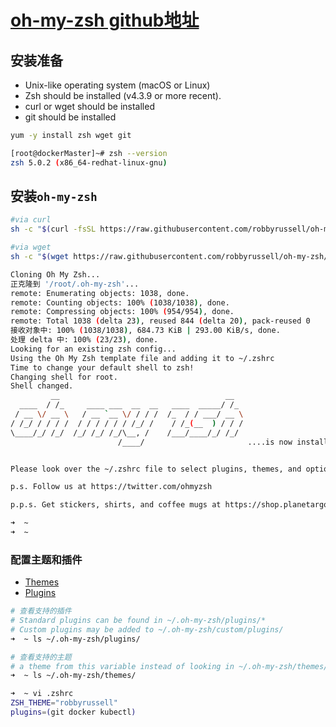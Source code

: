 # [oh-my-zsh github地址](https://github.com/robbyrussell/oh-my-zsh)

## 安装准备

- Unix-like operating system (macOS or Linux)
- Zsh should be installed (v4.3.9 or more recent). 
- curl or wget should be installed
- git should be installed

```bash
yum -y install zsh wget git

[root@dockerMaster]~# zsh --version
zsh 5.0.2 (x86_64-redhat-linux-gnu)
```

## 安装`oh-my-zsh`

```bash
#via curl
sh -c "$(curl -fsSL https://raw.githubusercontent.com/robbyrussell/oh-my-zsh/master/tools/install.sh)"

#via wget
sh -c "$(wget https://raw.githubusercontent.com/robbyrussell/oh-my-zsh/master/tools/install.sh -O -)"

Cloning Oh My Zsh...
正克隆到 '/root/.oh-my-zsh'...
remote: Enumerating objects: 1038, done.
remote: Counting objects: 100% (1038/1038), done.
remote: Compressing objects: 100% (954/954), done.
remote: Total 1038 (delta 23), reused 844 (delta 20), pack-reused 0
接收对象中: 100% (1038/1038), 684.73 KiB | 293.00 KiB/s, done.
处理 delta 中: 100% (23/23), done.
Looking for an existing zsh config...
Using the Oh My Zsh template file and adding it to ~/.zshrc
Time to change your default shell to zsh!
Changing shell for root.
Shell changed.
         __                                     __
  ____  / /_     ____ ___  __  __   ____  _____/ /_
 / __ \/ __ \   / __ `__ \/ / / /  /_  / / ___/ __ \
/ /_/ / / / /  / / / / / / /_/ /    / /_(__  ) / / /
\____/_/ /_/  /_/ /_/ /_/\__, /    /___/____/_/ /_/
                        /____/                       ....is now installed!


Please look over the ~/.zshrc file to select plugins, themes, and options.

p.s. Follow us at https://twitter.com/ohmyzsh

p.p.s. Get stickers, shirts, and coffee mugs at https://shop.planetargon.com/collections/oh-my-zsh

➜  ~
➜  ~
```

### 配置主题和插件

- [Themes](https://github.com/robbyrussell/oh-my-zsh/wiki/Themes)
- [Plugins](https://github.com/robbyrussell/oh-my-zsh/wiki/Plugins)

```bash
# 查看支持的插件
# Standard plugins can be found in ~/.oh-my-zsh/plugins/*
# Custom plugins may be added to ~/.oh-my-zsh/custom/plugins/
➜  ~ ls ~/.oh-my-zsh/plugins/

# 查看支持的主题
# a theme from this variable instead of looking in ~/.oh-my-zsh/themes/
➜  ~ ls ~/.oh-my-zsh/themes/

➜  ~ vi .zshrc
ZSH_THEME="robbyrussell"
plugins=(git docker kubectl)
```

